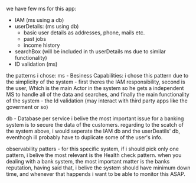 we have few ms for this app:

- IAM (ms using a db)
- userDetails: (ms using db)
  * basic user details as addresses, phone, mails etc.
  * past jobs
  * income history
- searchBox (will be included in th userDetails ms due to similar functionality)
- ID validation (ms)

the patterns i chose:
ms - Besiness Capabilities:
    i chose this pattern due to the simplicity of the system - first theres the IAM responsibility, second is the user, Which is the main Actor in the system so he gets a independent MS to handle all of the data and searches, and finally the main functionality of the system - the Id validation (may interact with third party apps like the goverment or so)

db - Database per service
    i belive the most important issue for a banking system is to secure the data of the customers. regarding to the scatch of the system above, i would seperate the IAM db and the userDeatils' db, eventhogh ill probably have to duplicate some of the user's info.

observability patters - 
    for this specific system, if i should pick only one pattern, i belive the most relevant is the Health check pattern.
    when you dealing with a bank system, the most important matter is the banks reputation, having said that, i belive the system should have minimum down time,
    and whenever that happends i want to be able to monitor this ASAP.
